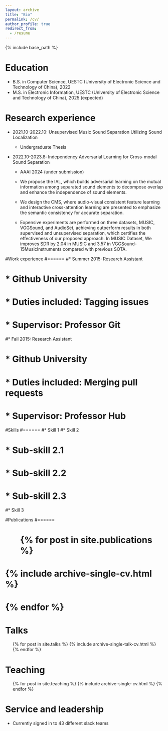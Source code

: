 ```yaml
---
layout: archive
title: "Bio"
permalink: /cv/
author_profile: true
redirect_from:
  - /resume
---
```


{% include base_path %}

Education
======
* B.S. in Computer Science, UESTC (University of Electronic Science and Technology of China), 2022
* M.S. in Electronic Information, UESTC (University of Electronic Science and Technology of China), 2025 (expected)

Research experience
======
* 2021.10-2022.10: Unsupervised Music Sound Separation Utilizing Sound Localization
  * Undergraduate Thesis

* 2022.10-2023.8: Independency Adversarial Learning for Cross-modal Sound Separation
  * AAAI 2024 (under submission)
  * We propose the IAL, which builds adversarial learning on the mutual information among separated sound elements to decompose overlap and enhance the independence of sound elements. 

  * We design the CMS, where audio-visual consistent feature learning and interactive cross-attention learning are presented to emphasize the semantic consistency for accurate separation.

  * Expensive experiments are performed on three datasets, MUSIC, VGGSound, and AudioSet, achieving outperform results in both supervised and unsupervised separation, which certifies the effectiveness of our proposed approach. In MUSIC Dataset, We improves SDR by 2.04 in MUSIC and 3.57 in VGGSound-15MusicInstruments compared with previous SOTA.

#Work experience
#======
#* Summer 2015: Research Assistant
#  * Github University
#  * Duties included: Tagging issues
#  * Supervisor: Professor Git

#* Fall 2015: Research Assistant
#  * Github University
#  * Duties included: Merging pull requests
#  * Supervisor: Professor Hub



#Skills
#======
#* Skill 1
#* Skill 2
#  * Sub-skill 2.1
#  * Sub-skill 2.2
#  * Sub-skill 2.3
#* Skill 3

#Publications
#======
#  <ul>{% for post in site.publications %}
#    {% include archive-single-cv.html %}
#  {% endfor %}</ul>
  
Talks
======
  <ul>{% for post in site.talks %}
    {% include archive-single-talk-cv.html %}
  {% endfor %}</ul>
  
Teaching
======
  <ul>{% for post in site.teaching %}
    {% include archive-single-cv.html %}
  {% endfor %}</ul>
  
Service and leadership
======
* Currently signed in to 43 different slack teams
